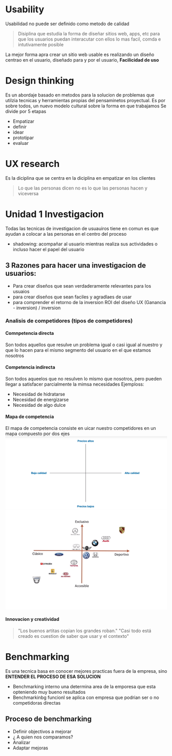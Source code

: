# Usability

Usabilidad no puede ser definido como metodo de calidad

> Disiplina que estudia la forma de diseñar sitios web, apps, etc para que los usuarios puedan interacutar con ellos lo mas facil, comda e intutivamente posible

La mejor forma apra crear un sitio web usable es realizando un diseño centrao en el usuario, diseñado para y por el usuario, **Facilicidad de uso**
# Design thinking
 Es un abordaje basado en metodos para la solucion de problemas que utilzia tecnicas y herramientas propias del pensaminetos proyectual. Es por sobre todos, un nuevo modelo cultural sobre la forma en que trabajamos
 Se divide por 5 etapas
 - Empatizar
 - definir
 - idear
 - prototipar
 - evaluar
 # UX research
 Es la diciplina que se centra en la diciplina en empatizar en los clientes
 > Lo que las personas dicen no es lo que las personas hacen y viceversa
 # Unidad 1 Investigacion
 Todas las tecnicas de investigacion de usuauiros tiene en comun es que ayudan a colocar a las personas en el centro del proceso
 - shadowing: acompañar al usuario mientras realiza sus actividades o incluso hacer el papel del usuario
 ## 3 Razones para hacer una investigacion de usuarios:
 - Para crear diseños que sean verdaderamente relevantes para los usuaios
 - para crear diseños que sean faciles y agradlaes de usar
 - para comprender el retorno de la inversion ROI del diseño UX (Ganancia - inversion) / inversion
 ### Analisis de competidores (tipos de competidores)

 #### Comnpetencia directa
 Son todos aquellos que resulve un problema igual o casi igual al nuestro y que lo hacen para el mismo segmento del usuario en el que estamos nosotros
 #### Competencia indirecta
 Son todos aqueelos que no resulven lo mismo que nosotros, pero pueden llegar a satisfacer parcialmente la mimsa necesidades
 Ejemploss:
 - Necesidad de hidratarse
 - Necesidad de energizarse
 - Necesidad de algo dulce
 #### Mapa de competencia

 El mapa de competencia consiste en uicar nuestro competidores en un mapa compuesto por dos ejes
 ![](./assets/mapa-competencia.jpg)
 ![](./assets/example-mapa-competencia.jpg)
 #### Innovacion y creatividad
 > "Los buenos artitas copian los grandes roban."
 > "Casi todo está creado es cuestion de saber que usar y el contexto"
 # Benchmarking
 Es una tecnica basa en conocer mejores practicas fuera de la empresa, sino **ENTENDER EL PROCESO DE ESA SOLUCION**
 - Benchmarking interno una determina area de la emporesa que esta opteniendo muy bueno resultados
 - Benchmarkinbg funcionl se aplica con empresa que podrian ser o no competidoras directas
 ## Proceso de benchmarking
 - Definir objectivos a mejorar
 - ¿ A quien nos comparamos?
 - Analizar
 - Adaptar mejoras
